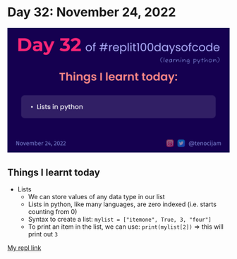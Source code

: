 # Day 32: November 24, 2022
![Day 32](Day32.png)

## Things I learnt today

- Lists
	- We can store values of any data type in our list
	- Lists in python, like many languages, are zero indexed (i.e. starts counting from 0)
	- Syntax to create a list: `mylist = ["itemone", True, 3, "four"]`
	- To print an item in the list, we can use: `print(mylist[2])` => this will print out `3`

[My repl link](https://replit.com/@tenocijam/day-32100-days#main.py)